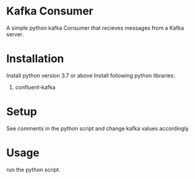 # Kafka Consumer
A simple python kafka Consumer that recieves messages from a Kafka server.

# Installation
Install python version 3.7 or above
Install following python libraries:
1. confluent-kafka

# Setup
See comments in the python script and change kafka values accordingly

# Usage
run the python script.
